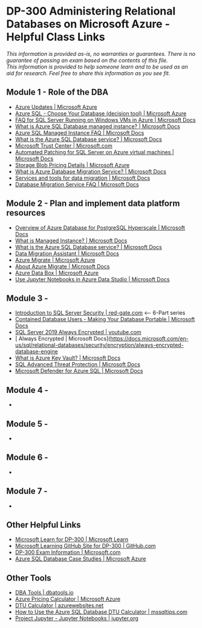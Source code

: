 # DP-300 Administering Relational Databases on Microsoft Azure - Helpful Class Links

_This information is provided as-is, no warranties or guarantees.  There is no guarantee of passing an exam
based on the contents of this file.  
This information is provided to help someone learn and to be used as an aid for research.
Feel free to share this information as you see fit._

## Module 1 - Role of the DBA
- [Azure Updates | Microsoft Azure](https://azure.microsoft.com/en-us/updates/)
- [Azure SQL - Choose Your Database (decision tool) | Microsoft Azure](https://azure.microsoft.com/en-us/products/azure-sql/#choose-your-database)
- [FAQ for SQL Server Running on Windows VMs in Azure | Microsoft Docs](https://docs.microsoft.com/en-us/azure/virtual-machines/windows/sql/virtual-machines-windows-sql-server-iaas-faq)
- [What is Azure SQL Database managed instance? | Microsoft Docs](https://docs.microsoft.com/en-us/azure/sql-database/sql-database-managed-instance)
- [Azure SQL Managed Instance FAQ | Microsoft Docs](https://docs.microsoft.com/en-us/azure/azure-sql/managed-instance/frequently-asked-questions-faq?view=azuresql)
- [What is the Azure SQL Database service? | Microsoft Docs](https://docs.microsoft.com/en-us/azure/sql-database/sql-database-technical-overview)
- [Microsoft Trust Center | Microsoft.com](https://microsoft.com/trustcenter)
- [Automated Patching for SQL Server on Azure virtual machines | Microsoft Docs](https://docs.microsoft.com/en-us/azure/azure-sql/virtual-machines/windows/automated-patching?view=azuresql)
- [Storage Blob Pricing Details | Microsoft Azure](https://azure.microsoft.com/en-us/pricing/details/storage/blobs/)
- [What is Azure Database Migration Service? | Microsoft Docs](https://docs.microsoft.com/en-us/azure/dms/dms-overview)
- [Services and tools for data migration | Microsoft Docs](https://docs.microsoft.com/en-us/azure/dms/dms-tools-matrix)
- [Database Migration Service FAQ | Microsoft Docs](https://docs.microsoft.com/en-us/azure/dms/faq)
  
## Module 2 - Plan and implement data platform resources
- [Overview of Azure Database for PostgreSQL Hyperscale | Microsoft Docs](https://docs.microsoft.com/en-us/azure/postgresql/overview#azure-database-for-postgresql---hyperscale-citus)
- [What is Managed Instance? | Microsoft Docs](https://docs.microsoft.com/en-us/azure/sql-database/sql-database-managed-instance)
- [What is the Azure SQL Database service? | Microsoft Docs](https://docs.microsoft.com/en-us/azure/sql-database/sql-database-technical-overview)
- [Data Migration Assistant | Microsoft Docs](https://docs.microsoft.com/en-us/sql/dma/dma-overview)
- [Azure Migrate | Microsoft Azure](https://azure.microsoft.com/en-us/services/azure-migrate)
- [About Azure Migrate | Microsoft Docs](https://docs.microsoft.com/en-us/azure/migrate/migrate-services-overview)
- [Azure Data Box | Microsoft Azure](https://azure.microsoft.com/en-us/services/databox/)
- [Use Jupyter Notebooks in Azure Data Studio | Microsoft Docs](https://docs.microsoft.com/en-us/sql/azure-data-studio/notebooks/notebooks-guidance)

## Module 3 - <MODULE TITLE>
- [Introduction to SQL Server Security | red-gate.com](https://www.red-gate.com/simple-talk/devops/data-privacy-and-protection/introduction-to-sql-server-security-part-1/) <-- 6-Part series
- [Contained Database Users - Making Your Database Portable | Microsoft Docs](https://docs.microsoft.com/en-us/sql/relational-databases/security/contained-database-users-making-your-database-portable)
- [SQL Server 2019 Always Encrypted | youtube.com](https://www.youtube.com/watch?v=beis_ivbQbo) 
- [ Always Encrypted | Microsoft Docs](https://docs.microsoft.com/en-us/sql/relational-databases/security/encryption/always-encrypted-database-engine
- [What is Azure Key Vault? | Microsoft Docs](https://docs.microsoft.com/en-us/azure/key-vault/general/basic-concepts)
- [SQL Advanced Threat Protection | Microsoft Docs](https://docs.microsoft.com/en-us/azure/azure-sql/database/threat-detection-overview)
- [Microsoft Defender for Azure SQL | Microsoft Docs](https://docs.microsoft.com/en-us/azure/azure-sql/database/azure-defender-for-sql)
  
## Module 4 - <MODULE TITLE>
- 
  
## Module 5 - <MODULE TITLE>
- 
  
## Module 6 - <MODULE TITLE>
- 

## Module 7 - <MODULE TITLE>
-  
  
## Other Helpful Links
- [Microsoft Learn for DP-300 | Microsoft Learn](https://aka.ms/DP-300LearnCollection)
- [Microsoft Learning GitHub Site for DP-300 | GitHub.com](https://github.com/MicrosoftLearning/DP-300T00-Administering-Relational-Databases-on-Azure)
- [DP-300 Exam Information | Microsoft.com](https://docs.microsoft.com/en-us/learn/certifications/exams/dp-300)
- [Azure SQL Database Case Studies | Microsoft Azure](https://customers.microsoft.com/en-us/search?sq=azure%20sql&ff=&p=0&so=story_publish_date%20desc)

## Other Tools
- [DBA Tools | dbatools.io](https://dbatools.io)
- [Azure Pricing Calculator | Microsoft Azure](https://azure.microsoft.com/en-us/pricing/calculator)
- [DTU Calculator | azurewebsites.net](https://dtucalculator.azurewebsites.net)
- [How to Use the Azure SQL Database DTU Calculator | mssqltips.com](https://www.mssqltips.com/sqlservertip/5606/how-to-use-the-azure-sql-database-dtu-calculator)
- [Project Jupyter - Jupyter Notebooks | jupyter.org](https://jupyter.org/)
